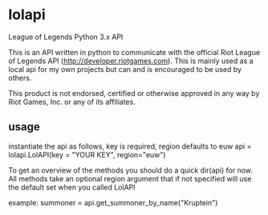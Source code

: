 lolapi
======

League of Legends Python 3.x API

This is an API written in python to communicate with the official Riot League of Legends API (http://developer.riotgames.com).
This is mainly used as a local api for my own projects but can and is encouraged to be used by others.

This product is not endorsed, certified or otherwise approved in any way by Riot Games, Inc. or any of its affiliates.

usage
-----

instantiate the api as follows, key is required, region defaults to euw
api = lolapi.LolAPI(key = "YOUR KEY", region="euw")

To get an overview of the methods you should do a quick dir(api) for now.
All methods take an optional region argument that if not specified will use the default set when you called LolAPI

example:
summoner = api.get_summoner_by_name("Kruptein")